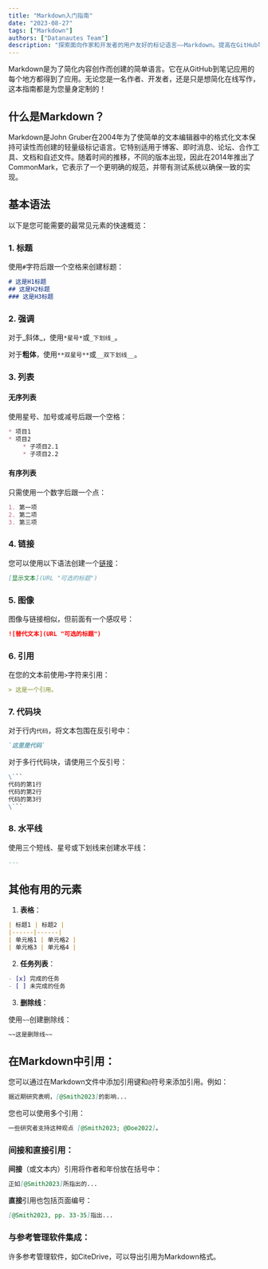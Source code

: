 ```yaml
---
title: "Markdown入门指南"
date: "2023-08-27"
tags: ["Markdown"]
authors: ["Datanautes Team"]
description: "探索面向作家和开发者的用户友好的标记语言——Markdown。提高在GitHub等平台上的内容可读性。查看我们的指南！"
---
```


Markdown是为了简化内容创作而创建的简单语言。它在从GitHub到笔记应用的每个地方都得到了应用。无论您是一名作者、开发者，还是只是想简化在线写作，这本指南都是为您量身定制的！

## 什么是Markdown？

Markdown是John Gruber在2004年为了使简单的文本编辑器中的格式化文本保持可读性而创建的轻量级标记语言。它特别适用于博客、即时消息、论坛、合作工具、文档和自述文件。随着时间的推移，不同的版本出现，因此在2014年推出了CommonMark，它表示了一个更明确的规范，并带有测试系统以确保一致的实现。

## 基本语法

以下是您可能需要的最常见元素的快速概览：

### 1. 标题

使用`#`字符后跟一个空格来创建标题：

```md
# 这是H1标题
## 这是H2标题
### 这是H3标题
```

### 2. 强调

对于_斜体_，使用`*星号*`或`_下划线_`。

对于**粗体**，使用`**双星号**`或`__双下划线__`。

### 3. 列表

#### 无序列表

使用星号、加号或减号后跟一个空格：

```md
* 项目1
* 项目2
    * 子项目2.1
    * 子项目2.2
```

#### 有序列表

只需使用一个数字后跟一个点：

```md
1. 第一项
2. 第二项
3. 第三项
```

### 4. 链接

您可以使用以下语法创建一个[链接](https://www.example.com/)：

```md
[显示文本](URL "可选的标题")
```

### 5. 图像

图像与链接相似，但前面有一个感叹号：

```md
![替代文本](URL "可选的标题")
```

### 6. 引用

在您的文本前使用`>`字符来引用：

```md
> 这是一个引用。
```

### 7. 代码块

对于行内`代码`，将文本包围在反引号中：

```md
`这里是代码`
```

对于多行代码块，请使用三个反引号：

```md
\```
代码的第1行
代码的第2行
代码的第3行
\```
```

### 8. 水平线

使用三个短线、星号或下划线来创建水平线：

```md
---
```

## 其他有用的元素

1. **表格**：

```md
| 标题1 | 标题2 |
|------|------|
| 单元格1 | 单元格2 |
| 单元格3 | 单元格4 |
```

2. **任务列表**：

```md
- [x] 完成的任务
- [ ] 未完成的任务
```

3. **删除线**：

使用`~~`创建删除线：

```md
~~这是删除线~~
```

## 在Markdown中引用：

您可以通过在Markdown文件中添加引用键和`@`符号来添加引用。例如：

```md
据近期研究表明，[@Smith2023]的影响...
```

您也可以使用多个引用：

```md
一些研究者支持这种观点 [@Smith2023; @Doe2022]。
```

### 间接和直接引用：

**间接**（或文本内）引用将作者和年份放在括号中：

```md
正如[@Smith2023]所指出的...
```

**直接**引用也包括页面编号：

```md
[@Smith2023, pp. 33-35]指出...
```

### 与参考管理软件集成：

许多参考管理软件，如CiteDrive，可以导出引用为Markdown格式。

